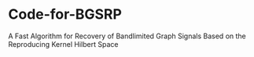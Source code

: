 # Code-for-BGSRP
A Fast Algorithm for Recovery of Bandlimited Graph Signals Based on the Reproducing Kernel Hilbert Space
